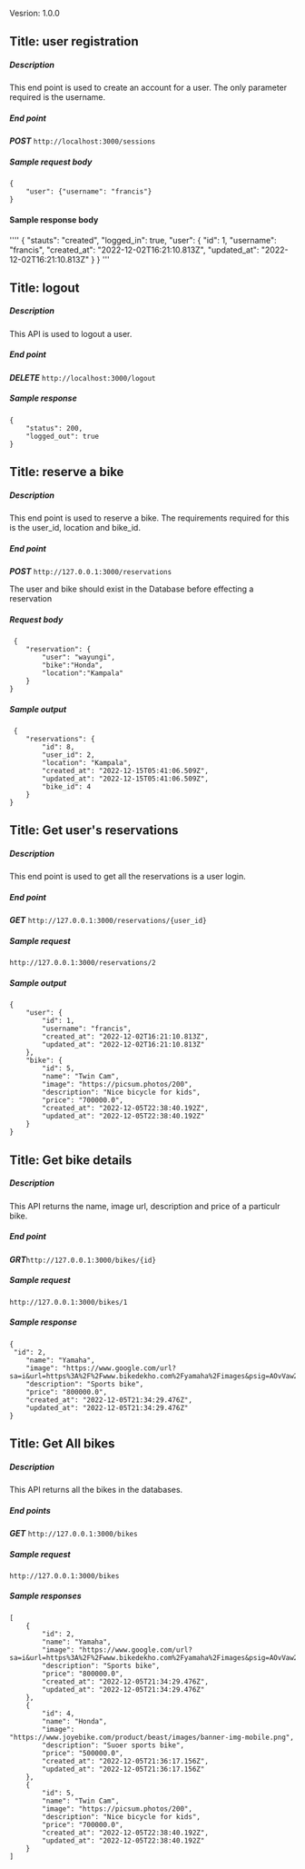 Vesrion: 1.0.0

## Title: user registration

##### Description

This end point is used to create an account for a user. The only parameter required is the username.

##### End point

***POST*** `http://localhost:3000/sessions`

##### Sample request body

```
{
    "user": {"username": "francis"}
}
```

#### Sample response body

''''
{
    "stauts": "created",
    "logged_in": true,
    "user": {
        "id": 1,
        "username": "francis",
        "created_at": "2022-12-02T16:21:10.813Z",
        "updated_at": "2022-12-02T16:21:10.813Z"
    }
}
'''

## Title: logout

##### Description

This API is used to logout a user.

##### End point

***DELETE*** `http://localhost:3000/logout`

##### Sample response

```
{
    "status": 200,
    "logged_out": true
}
```

## Title: reserve a bike

##### Description

This end point is used to reserve a bike. The requirements required for this is the user_id, location and bike_id.

##### End point

***POST*** `http://127.0.0.1:3000/reservations`

The user and bike should exist in the Database before effecting a reservation

##### Request body

```
 {
    "reservation": {
        "user": "wayungi",
        "bike":"Honda",
        "location":"Kampala"
    }
}
```

##### Sample output

```
 {
    "reservations": {
        "id": 8,
        "user_id": 2,
        "location": "Kampala",
        "created_at": "2022-12-15T05:41:06.509Z",
        "updated_at": "2022-12-15T05:41:06.509Z",
        "bike_id": 4
    }
}
```

## Title: Get user's reservations

##### Description

This end point is used to get all the reservations is a user login.

##### End point

***GET*** `http://127.0.0.1:3000/reservations/{user_id}`

##### Sample request

`http://127.0.0.1:3000/reservations/2`

##### Sample output

```
{
    "user": {
        "id": 1,
        "username": "francis",
        "created_at": "2022-12-02T16:21:10.813Z",
        "updated_at": "2022-12-02T16:21:10.813Z"
    },
    "bike": {
        "id": 5,
        "name": "Twin Cam",
        "image": "https://picsum.photos/200",
        "description": "Nice bicycle for kids",
        "price": "700000.0",
        "created_at": "2022-12-05T22:38:40.192Z",
        "updated_at": "2022-12-05T22:38:40.192Z"
    }
}
```

## Title: Get bike details

##### Description

This API returns the name, image url, description and price of a particulr bike.

##### End point

***GRT***`http://127.0.0.1:3000/bikes/{id}`

##### Sample request

`http://127.0.0.1:3000/bikes/1`

##### Sample response

```
{
 "id": 2,
    "name": "Yamaha",
    "image": "https://www.google.com/url?sa=i&url=https%3A%2F%2Fwww.bikedekho.com%2Fyamaha%2Fimages&psig=AOvVaw28ZqW14QKCpKYnvShyGJIr&ust=1670362199561000&source=images&cd=vfe&ved=0CBAQjRxqFwoTCIiJvp624_sCFQAAAAAdAAAAABAJ",
    "description": "Sports bike",
    "price": "800000.0",
    "created_at": "2022-12-05T21:34:29.476Z",
    "updated_at": "2022-12-05T21:34:29.476Z"
}
```

## Title: Get All bikes

##### Description

This API returns all the bikes in the databases.

##### End points

***GET*** `http://127.0.0.1:3000/bikes`

##### Sample request

`http://127.0.0.1:3000/bikes`

##### Sample responses

```
[
    {
        "id": 2,
        "name": "Yamaha",
        "image": "https://www.google.com/url?sa=i&url=https%3A%2F%2Fwww.bikedekho.com%2Fyamaha%2Fimages&psig=AOvVaw28ZqW14QKCpKYnvShyGJIr&ust=1670362199561000&source=images&cd=vfe&ved=0CBAQjRxqFwoTCIiJvp624_sCFQAAAAAdAAAAABAJ",
        "description": "Sports bike",
        "price": "800000.0",
        "created_at": "2022-12-05T21:34:29.476Z",
        "updated_at": "2022-12-05T21:34:29.476Z"
    },
    {
        "id": 4,
        "name": "Honda",
        "image": "https://www.joyebike.com/product/beast/images/banner-img-mobile.png",
        "description": "Suoer sports bike",
        "price": "500000.0",
        "created_at": "2022-12-05T21:36:17.156Z",
        "updated_at": "2022-12-05T21:36:17.156Z"
    },
    {
        "id": 5,
        "name": "Twin Cam",
        "image": "https://picsum.photos/200",
        "description": "Nice bicycle for kids",
        "price": "700000.0",
        "created_at": "2022-12-05T22:38:40.192Z",
        "updated_at": "2022-12-05T22:38:40.192Z"
    }
]
```
